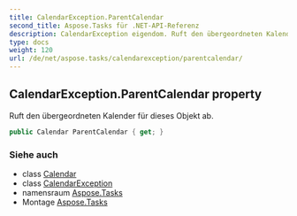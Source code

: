 ```yaml
---
title: CalendarException.ParentCalendar
second_title: Aspose.Tasks für .NET-API-Referenz
description: CalendarException eigendom. Ruft den übergeordneten Kalender für dieses Objekt ab.
type: docs
weight: 120
url: /de/net/aspose.tasks/calendarexception/parentcalendar/
---
```

## CalendarException.ParentCalendar property

Ruft den übergeordneten Kalender für dieses Objekt ab.

```csharp
public Calendar ParentCalendar { get; }
```

### Siehe auch

* class [Calendar](../../calendar/)
* class [CalendarException](../)
* namensraum [Aspose.Tasks](../../calendarexception/)
* Montage [Aspose.Tasks](../../../)


